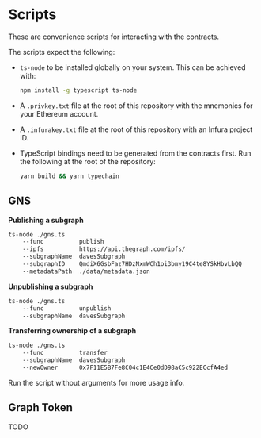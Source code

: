# Scripts

These are convenience scripts for interacting with the contracts.

The scripts expect the following:

- `ts-node` to be installed globally on your system. This can be achieved with:

  ```sh
  npm install -g typescript ts-node
  ```

- A `.privkey.txt` file at the root of this repository with the mnemonics for
  your Ethereum account.

- A `.infurakey.txt` file at the root of this repository with an Infura project ID.

- TypeScript bindings need to be generated from the contracts first. Run the
  following at the root of the repository:

  ```sh
  yarn build && yarn typechain
  ```

## GNS
**Publishing a subgraph**
```sh
ts-node ./gns.ts 
    --func          publish
    --ipfs          https://api.thegraph.com/ipfs/
    --subgraphName  davesSubgraph  
    --subgraphID    QmdiX6GsbFaz7HDzNxmWCh1oi3bmy19C4te8YSkHbvLbQQ 
    --metadataPath  ./data/metadata.json
```
**Unpublishing a subgraph**
```sh
ts-node ./gns.ts 
    --func          unpublish
    --subgraphName  davesSubgraph
```

**Transferring ownership of a subgraph**
```sh
ts-node ./gns.ts 
    --func          transfer
    --subgraphName  davesSubgraph
    --newOwner      0x7F11E5B7Fe8C04c1E4Ce0dD98aC5c922ECcfA4ed
```

Run the script without arguments for more usage info.

## Graph Token

TODO